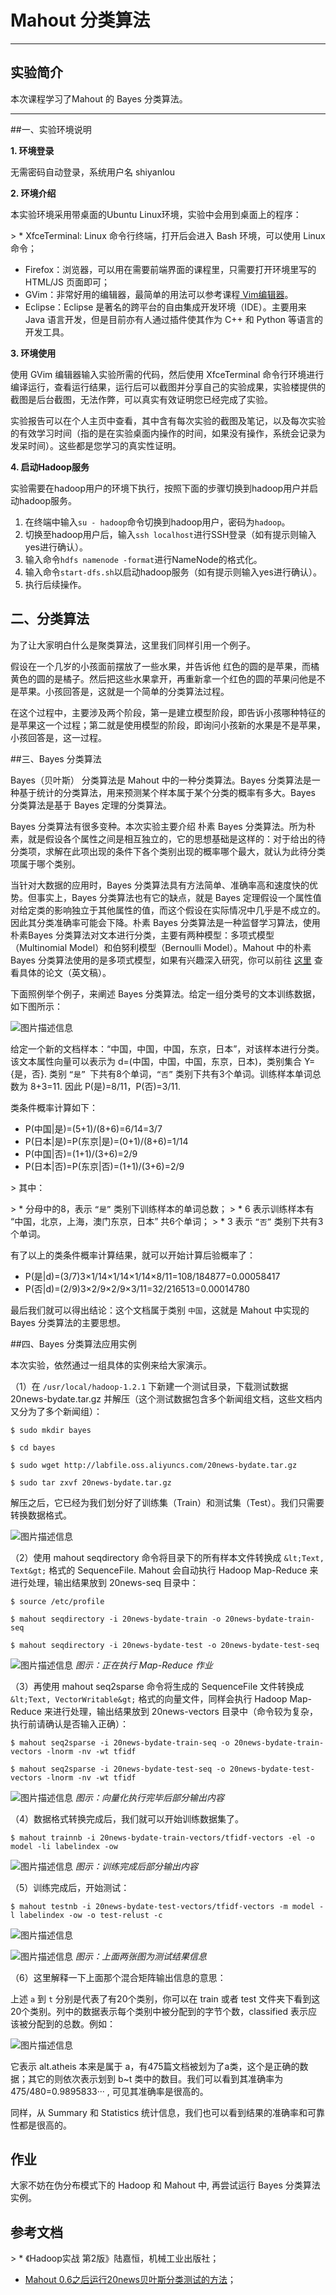 # Mahout 分类算法

---

## 实验简介

本次课程学习了Mahout 的 Bayes 分类算法。

---

##一、实验环境说明

**1. 环境登录**

无需密码自动登录，系统用户名 shiyanlou

**2. 环境介绍**

本实验环境采用带桌面的Ubuntu Linux环境，实验中会用到桌面上的程序：

&gt; * XfceTerminal: Linux 命令行终端，打开后会进入 Bash 环境，可以使用 Linux 命令；
* Firefox：浏览器，可以用在需要前端界面的课程里，只需要打开环境里写的 HTML/JS 页面即可；
* GVim：非常好用的编辑器，最简单的用法可以参考课程[ Vim编辑器](http://www.shiyanlou.com/courses/2)。
* Eclipse：Eclipse 是著名的跨平台的自由集成开发环境（IDE）。主要用来 Java 语言开发，但是目前亦有人通过插件使其作为 C++ 和 Python 等语言的开发工具。

**3. 环境使用**

使用 GVim 编辑器输入实验所需的代码，然后使用 XfceTerminal 命令行环境进行编译运行，查看运行结果，运行后可以截图并分享自己的实验成果，实验楼提供的截图是后台截图，无法作弊，可以真实有效证明您已经完成了实验。

实验报告可以在个人主页中查看，其中含有每次实验的截图及笔记，以及每次实验的有效学习时间（指的是在实验桌面内操作的时间，如果没有操作，系统会记录为发呆时间）。这些都是您学习的真实性证明。

**4. 启动Hadoop服务**

实验需要在hadoop用户的环境下执行，按照下面的步骤切换到hadoop用户并启动hadoop服务。

1. 在终端中输入`su - hadoop`命令切换到hadoop用户，密码为`hadoop`。
2. 切换至hadoop用户后，输入`ssh localhost`进行SSH登录（如有提示则输入yes进行确认）。
3. 输入命令`hdfs namenode -format`进行NameNode的格式化。
4. 输入命令`start-dfs.sh`以启动hadoop服务（如有提示则输入yes进行确认）。
5. 执行后续操作。

## 二、分类算法

为了让大家明白什么是聚类算法，这里我们同样引用一个例子。

假设在一个几岁的小孩面前摆放了一些水果，并告诉他 红色的圆的是苹果，而橘黄色的圆的是橘子。然后把这些水果拿开，再重新拿一个红色的圆的苹果问他是不是苹果。小孩回答是，这就是一个简单的分类算法过程。

在这个过程中，主要涉及两个阶段，第一是建立模型阶段，即告诉小孩哪种特征的是苹果这一个过程；第二就是使用模型的阶段，即询问小孩新的水果是不是苹果，小孩回答是，这一过程。

##三、Bayes 分类算法

Bayes（贝叶斯） 分类算法是 Mahout 中的一种分类算法。Bayes 分类算法是一种基于统计的分类算法，用来预测某个样本属于某个分类的概率有多大。Bayes 分类算法是基于 Bayes 定理的分类算法。

Bayes 分类算法有很多变种。本次实验主要介绍 朴素 Bayes 分类算法。所为朴素，就是假设各个属性之间是相互独立的，它的思想基础是这样的：对于给出的待分类项，求解在此项出现的条件下各个类别出现的概率哪个最大，就认为此待分类项属于哪个类别。

当针对大数据的应用时，Bayes 分类算法具有方法简单、准确率高和速度快的优势。但事实上，Bayes 分类算法也有它的缺点，就是 Bayes 定理假设一个属性值对给定类的影响独立于其他属性的值，而这个假设在实际情况中几乎是不成立的。因此其分类准确率可能会下降。朴素 Bayes 分类算法是一种监督学习算法，使用朴素Bayes 分类算法对文本进行分类，主要有两种模型：多项式模型（Multinomial Model）和伯努利模型（Bernoulli Model）。Mahout 中的朴素 Bayes 分类算法使用的是多项式模型，如果有兴趣深入研究，你可以前往 [这里](http://people.csail.mit.edu/jrennie/papers/icml03-nb.pdf) 查看具体的论文（英文稿）。

下面照例举个例子，来阐述 Bayes 分类算法。给定一组分类号的文本训练数据，如下图所示：

![图片描述信息](https://dn-anything-about-doc.qbox.me/userid46108labid806time1427942459808)

给定一个新的文档样本：“中国，中国，中国，东京，日本”，对该样本进行分类。该文本属性向量可以表示为 d=(中国，中国，中国，东京，日本)，类别集合 Y={是，否}. 类别 `“是” `下共有8个单词，`“否”` 类别下共有3个单词。训练样本单词总数为 8+3=11. 因此 P(是)=8/11，P(否)=3/11.

类条件概率计算如下：

* P(中国|是)=(5+1)/(8+6)=6/14=3/7
* P(日本|是)=P(东京|是)=(0+1)/(8+6)=1/14
* P(中国|否)=(1+1)/(3+6)=2/9
* P(日本|否)=P(东京|否)=(1+1)/(3+6)=2/9

&gt; 其中：

&gt; * 分母中的8，表示 `“是”` 类别下训练样本的单词总数；
&gt; * 6 表示训练样本有 “中国，北京，上海，澳门东京，日本” 共6个单词；
&gt; * 3 表示 `“否”` 类别下共有3个单词。

有了以上的类条件概率计算结果，就可以开始计算后验概率了：

* P(是|d)=(3/7)3×1/14×1/14×1/14×8/11=108/184877=0.00058417
* P(否|d)=(2/9)3×2/9×2/9×3/11=32/216513=0.00014780

最后我们就可以得出结论：这个文档属于类别 `中国`，这就是 Mahout 中实现的 Bayes 分类算法的主要思想。

##四、Bayes 分类算法应用实例

本次实验，依然通过一组具体的实例来给大家演示。

（1）在 `/usr/local/hadoop-1.2.1` 下新建一个测试目录，下载测试数据 20news-bydate.tar.gz 并解压（这个测试数据包含多个新闻组文档，这些文档内又分为了多个新闻组）：

```
$ sudo mkdir bayes

$ cd bayes

$ sudo wget http://labfile.oss.aliyuncs.com/20news-bydate.tar.gz

$ sudo tar zxvf 20news-bydate.tar.gz
```

解压之后，它已经为我们划分好了训练集（Train）和测试集（Test）。我们只需要转换数据格式。

![图片描述信息](https://dn-anything-about-doc.qbox.me/userid46108labid806time1427952393282)

（2）使用 mahout seqdirectory 命令将目录下的所有样本文件转换成 `&lt;Text, Text&gt;` 格式的 SequenceFile. Mahout 会自动执行 Hadoop Map-Reduce 来进行处理，输出结果放到 20news-seq 目录中：

```
$ source /etc/profile

$ mahout seqdirectory -i 20news-bydate-train -o 20news-bydate-train-seq

$ mahout seqdirectory -i 20news-bydate-test -o 20news-bydate-test-seq
```

![图片描述信息](https://dn-anything-about-doc.qbox.me/userid46108labid806time1427952418284)
*图示：正在执行 Map-Reduce 作业*

（3）再使用 mahout seq2sparse 命令将生成的 SequenceFile 文件转换成 `&lt;Text, VectorWritable&gt;` 格式的向量文件，同样会执行 Hadoop Map-Reduce 来进行处理，输出结果放到 20news-vectors 目录中（命令较为复杂，执行前请确认是否输入正确）：

```
$ mahout seq2sparse -i 20news-bydate-train-seq -o 20news-bydate-train-vectors -lnorm -nv -wt tfidf

$ mahout seq2sparse -i 20news-bydate-test-seq -o 20news-bydate-test-vectors -lnorm -nv -wt tfidf
```

![图片描述信息](https://dn-anything-about-doc.qbox.me/userid46108labid806time1427952947233)
*图示：向量化执行完毕后部分输出内容*

（4）数据格式转换完成后，我们就可以开始训练数据集了。

```
$ mahout trainnb -i 20news-bydate-train-vectors/tfidf-vectors -el -o model -li labelindex -ow
```

![图片描述信息](https://dn-anything-about-doc.qbox.me/userid46108labid806time1427953242468)
*图示：训练完成后部分输出内容*

（5）训练完成后，开始测试：

```
$ mahout testnb -i 20news-bydate-test-vectors/tfidf-vectors -m model -l labelindex -ow -o test-relust -c
```

![图片描述信息](https://dn-anything-about-doc.qbox.me/userid46108labid806time1427953770279)

![图片描述信息](https://dn-anything-about-doc.qbox.me/userid46108labid806time1427953781949)
*图示：上面两张图为测试结果信息*

（6）这里解释一下上面那个混合矩阵输出信息的意思：
 
上述 `a` 到 `t` 分别是代表了有20个类别，你可以在 train 或者 test 文件夹下看到这20个类别。列中的数据表示每个类别中被分配到的字节个数，classified 表示应该被分配到的总数。例如：

![图片描述信息](https://dn-anything-about-doc.qbox.me/userid46108labid806time1427955221262)

它表示 alt.atheis 本来是属于 a，有475篇文档被划为了a类，这个是正确的数据；其它的则依次表示划到 b~t 类中的数目。我们可以看到其准确率为  475/480=0.9895833··· , 可见其准确率是很高的。

同样，从 Summary 和 Statistics 统计信息，我们也可以看到结果的准确率和可靠性都是很高的。

## 作业

大家不妨在伪分布模式下的 Hadoop 和 Mahout 中, 再尝试运行 Bayes 分类算法实例。

## 参考文档

&gt; * 《Hadoop实战 第2版》陆嘉恒，机械工业出版社；
* [Mahout 0.6之后运行20news贝叶斯分类测试的方法](http://f.dataguru.cn/thread-381700-1-1.html)；


